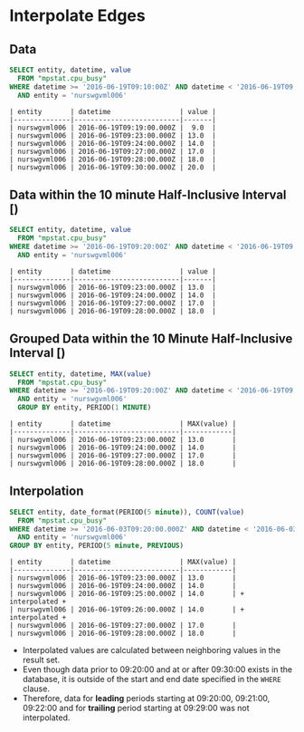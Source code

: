 # Interpolate Edges

## Data

```sql
SELECT entity, datetime, value
  FROM "mpstat.cpu_busy"
WHERE datetime >= '2016-06-19T09:10:00Z' AND datetime < '2016-06-19T09:40:00Z'
  AND entity = 'nurswgvml006'
```

```ls
| entity       | datetime                 | value | 
|--------------|--------------------------|-------| 
| nurswgvml006 | 2016-06-19T09:19:00.000Z |  9.0  | 
| nurswgvml006 | 2016-06-19T09:23:00.000Z | 13.0  | 
| nurswgvml006 | 2016-06-19T09:24:00.000Z | 14.0  | 
| nurswgvml006 | 2016-06-19T09:27:00.000Z | 17.0  | 
| nurswgvml006 | 2016-06-19T09:28:00.000Z | 18.0  | 
| nurswgvml006 | 2016-06-19T09:30:00.000Z | 20.0  | 
```


## Data within the 10 minute Half-Inclusive Interval [)

```sql
SELECT entity, datetime, value
  FROM "mpstat.cpu_busy"
WHERE datetime >= '2016-06-19T09:20:00Z' AND datetime < '2016-06-19T09:30:00Z'
  AND entity = 'nurswgvml006'
```

```ls
| entity       | datetime                 | value | 
|--------------|--------------------------|-------| 
| nurswgvml006 | 2016-06-19T09:23:00.000Z | 13.0  | 
| nurswgvml006 | 2016-06-19T09:24:00.000Z | 14.0  | 
| nurswgvml006 | 2016-06-19T09:27:00.000Z | 17.0  | 
| nurswgvml006 | 2016-06-19T09:28:00.000Z | 18.0  | 
```

## Grouped Data within the 10 Minute Half-Inclusive Interval [)

```sql
SELECT entity, datetime, MAX(value)
  FROM "mpstat.cpu_busy"
WHERE datetime >= '2016-06-19T09:20:00Z' AND datetime < '2016-06-19T09:30:00Z'
  AND entity = 'nurswgvml006'
  GROUP BY entity, PERIOD(1 MINUTE)
```

```ls
| entity       | datetime                 | MAX(value) | 
|--------------|--------------------------|------------| 
| nurswgvml006 | 2016-06-19T09:23:00.000Z | 13.0       | 
| nurswgvml006 | 2016-06-19T09:24:00.000Z | 14.0       | 
| nurswgvml006 | 2016-06-19T09:27:00.000Z | 17.0       | 
| nurswgvml006 | 2016-06-19T09:28:00.000Z | 18.0       | 
```

## Interpolation 

```sql
SELECT entity, date_format(PERIOD(5 minute)), COUNT(value) 
  FROM "mpstat.cpu_busy" 
WHERE datetime >= '2016-06-03T09:20:00.000Z' AND datetime < '2016-06-03T09:50:00.000Z'
  AND entity = 'nurswgvml006'
GROUP BY entity, PERIOD(5 minute, PREVIOUS)
```

```ls
| entity       | datetime                 | MAX(value) | 
|--------------|--------------------------|------------| 
| nurswgvml006 | 2016-06-19T09:23:00.000Z | 13.0       | 
| nurswgvml006 | 2016-06-19T09:24:00.000Z | 14.0       | 
| nurswgvml006 | 2016-06-19T09:25:00.000Z | 14.0       | + interpolated +
| nurswgvml006 | 2016-06-19T09:26:00.000Z | 14.0       | + interpolated +
| nurswgvml006 | 2016-06-19T09:27:00.000Z | 17.0       | 
| nurswgvml006 | 2016-06-19T09:28:00.000Z | 18.0       | 
```

* Interpolated values are calculated between neighboring values in the result set.
* Even though data prior to 09:20:00 and at or after 09:30:00 exists in the database, it is outside of the start and end date specified in the `WHERE` clause.
* Therefore, data for **leading** periods starting at 09:20:00, 09:21:00, 09:22:00 and for **trailing** period starting at 09:29:00 was not interpolated.
